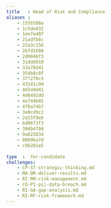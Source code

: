 ```yaml
---
title   : Head of Risk and Compliance
aliases : 
    - 155b508a
    - 1c5de832
    - 1ee7a407    
    - 21adfb6c
    - 22a3c156
    - 2bfd1608
    - 2d0846f3
    - 31ddd910
    - 33a78d41
    - 354b8c8f
    - 377276c5
    - 43141c9d
    - 465d4d41
    - 4d6492dd
    - 4e744b01
    - 4f0a74b7
    - 3e0cd9c2
    - 2d15f9e6
    - bd06f3f3
    - 38db47b8
    - 9a823834
    - 0869ba7d
    - c9b281e5
    
type  :  for-candidate
challenges:
    - CP-ST-strategic-thinking.md
    - MA-DR-deliver-results.md
    - RI-RM-risk-management.md
    - CO-PI-pii-data-breach.md
    - RI-GA-gap-analysis.md
    - RI-RF-risk-framework.md
---
```

